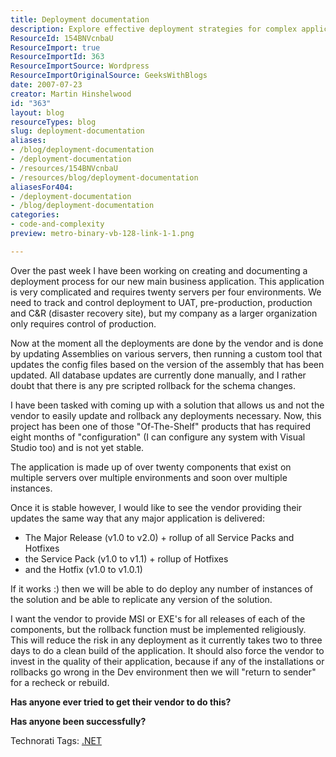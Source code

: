 ```yaml
---
title: Deployment documentation
description: Explore effective deployment strategies for complex applications across multiple environments. Learn how to gain control and streamline updates with ease.
ResourceId: 154BNVcnbaU
ResourceImport: true
ResourceImportId: 363
ResourceImportSource: Wordpress
ResourceImportOriginalSource: GeeksWithBlogs
date: 2007-07-23
creator: Martin Hinshelwood
id: "363"
layout: blog
resourceTypes: blog
slug: deployment-documentation
aliases:
- /blog/deployment-documentation
- /deployment-documentation
- /resources/154BNVcnbaU
- /resources/blog/deployment-documentation
aliasesFor404:
- /deployment-documentation
- /blog/deployment-documentation
categories:
- code-and-complexity
preview: metro-binary-vb-128-link-1-1.png

---
```

Over the past week I have been working on creating and documenting a deployment process for our new main business application. This application is very complicated and requires twenty servers per four environments. We need to track and control deployment to UAT, pre-production, production and C&R (disaster recovery site), but my company as a larger organization only requires control of production.

Now at the moment all the deployments are done by the vendor and is done by updating Assemblies on various servers, then running a custom tool that updates the config files based on the version of the assembly that has been updated. All database updates are currently done manually, and I rather doubt that there is any pre scripted rollback for the schema changes.

I have been tasked with coming up with a solution that allows us and not the vendor to easily update and rollback any deployments necessary. Now, this project has been one of those "Of-The-Shelf" products that has required eight months of "configuration" (I can configure any system with Visual Studio too) and is not yet stable.

The application is made up of over twenty components that exist on multiple servers over multiple environments and soon over multiple instances.

Once it is stable however, I would like to see the vendor providing their updates the same way that any major application is delivered:

- The Major Release (v1.0 to v2.0) + rollup of all Service Packs and Hotfixes
- the Service Pack (v1.0 to v1.1) + rollup of Hotfixes
- and the Hotfix (v1.0 to v1.0.1)

If it works :) then we will be able to do deploy any number of instances of the solution and be able to replicate any version of the solution.

I want the vendor to provide MSI or EXE's for all releases of each of the components, but the rollback function must be implemented religiously. This will reduce the risk in any deployment as it currently takes two to three days to do a clean build of the application. It should also force the vendor to invest in the quality of their application, because if any of the installations or rollbacks go wrong in the Dev environment then we will "return to sender" for a recheck or rebuild.

**Has anyone ever tried to get their vendor to do this?**

**Has anyone been successfully?**

Technorati Tags: [.NET](http://technorati.com/tags/.NET)
